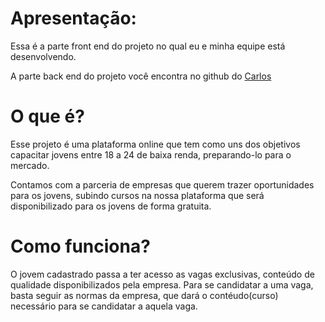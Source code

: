 <h1> Apresentação: </h1>
 <p> Essa é a parte front end do projeto no qual eu e minha equipe está desenvolvendo.</p>
 <p> A parte back end do projeto você encontra no github do <a href="https://github.com/carloshcl/formacao">Carlos</a>

<h1> O que é? </h1>
<p> Esse projeto é uma plataforma online que tem como uns dos objetivos capacitar jovens entre 18 a 24 de baixa renda, preparando-lo para o mercado.<p>
<p> Contamos com a parceria de empresas que querem trazer oportunidades para os jovens, subindo cursos na nossa plataforma que será disponibilizado para os jovens de forma gratuita.<p>

<h1>Como funciona? </h1>
<p> O jovem cadastrado passa a ter acesso as vagas exclusivas, conteúdo de qualidade disponibilizados pela empresa. Para se candidatar a uma vaga, basta seguir as normas da empresa, que dará o contéudo(curso) necessário para se candidatar a aquela vaga.

